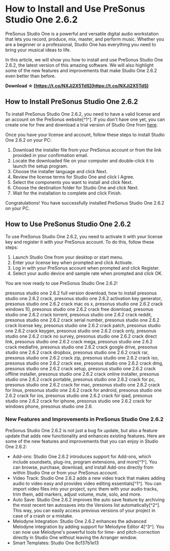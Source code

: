 # How to Install and Use PreSonus Studio One 2.6.2
 
PreSonus Studio One is a powerful and versatile digital audio workstation that lets you record, produce, mix, master, and perform music. Whether you are a beginner or a professional, Studio One has everything you need to bring your musical ideas to life.
 
In this article, we will show you how to install and use PreSonus Studio One 2.6.2, the latest version of this amazing software. We will also highlight some of the new features and improvements that make Studio One 2.6.2 even better than before.
 
**Download ☆ [https://t.co/NXJj2X5TdS](https://t.co/NXJj2X5TdS)**


 
## How to Install PreSonus Studio One 2.6.2
 
To install PreSonus Studio One 2.6.2, you need to have a valid license and an account on the PreSonus website[^1^]. If you don't have one yet, you can create one for free and download a trial version of Studio One from [here](https://www.presonus.com/products/Studio-One).
 
Once you have your license and account, follow these steps to install Studio One 2.6.2 on your PC:
 
1. Download the installer file from your PreSonus account or from the link provided in your confirmation email.
2. Locate the downloaded file on your computer and double-click it to launch the setup program.
3. Choose the installer language and click Next.
4. Review the license terms for Studio One and click I Agree.
5. Select the components you want to install and click Next.
6. Choose the destination folder for Studio One and click Next.
7. Wait for the installation to complete and click Finish.

Congratulations! You have successfully installed PreSonus Studio One 2.6.2 on your PC.
 
## How to Use PreSonus Studio One 2.6.2
 
To use PreSonus Studio One 2.6.2, you need to activate it with your license key and register it with your PreSonus account. To do this, follow these steps:

1. Launch Studio One from your desktop or start menu.
2. Enter your license key when prompted and click Activate.
3. Log in with your PreSonus account when prompted and click Register.
4. Select your audio device and sample rate when prompted and click OK.

You are now ready to use PreSonus Studio One 2.6.2!
 
presonus studio one 2.6.2 full version download,  how to install presonus studio one 2.6.2 crack,  presonus studio one 2.6.2 activation key generator,  presonus studio one 2.6.2 crack mac os x,  presonus studio one 2.6.2 crack windows 10,  presonus studio one 2.6.2 crack free download,  presonus studio one 2.6.2 crack torrent,  presonus studio one 2.6.2 crack reddit,  presonus studio one 2.6.2 crack serial number,  presonus studio one 2.6.2 crack license key,  presonus studio one 2.6.2 crack patch,  presonus studio one 2.6.2 crack keygen,  presonus studio one 2.6.2 crack only,  presonus studio one 2.6.2 crack no survey,  presonus studio one 2.6.2 crack direct link,  presonus studio one 2.6.2 crack mega,  presonus studio one 2.6.2 crack mediafire,  presonus studio one 2.6.2 crack google drive,  presonus studio one 2.6.2 crack dropbox,  presonus studio one 2.6.2 crack rar,  presonus studio one 2.6.2 crack zip,  presonus studio one 2.6.2 crack iso,  presonus studio one 2.6.2 crack exe,  presonus studio one 2.6.2 crack dmg,  presonus studio one 2.6.2 crack setup,  presonus studio one 2.6.2 crack offline installer,  presonus studio one 2.6.2 crack online installer,  presonus studio one 2.6.2 crack portable,  presonus studio one 2.6.2 crack for pc,  presonus studio one 2.6.2 crack for mac,  presonus studio one 2.6.2 crack for linux,  presonus studio one 2.6.2 crack for android,  presonus studio one 2.6.2 crack for ios,  presonus studio one 2.6.2 crack for ipad,  presonus studio one 2.6.2 crack for iphone,  presonus studio one 2.6.2 crack for windows phone,  presonus studio one 2.6.
 
### New Features and Improvements in PreSonus Studio One 2.6.2
 
PreSonus Studio One 2.6.2 is not just a bug fix update, but also a feature update that adds new functionality and enhances existing features. Here are some of the new features and improvements that you can enjoy in Studio One 2.6.2:

- Add-ons: Studio One 2.6.2 introduces support for Add-ons, which include soundsets, plug-ins, program extensions, and more[^1^]. You can browse, purchase, download, and install Add-ons directly from within Studio One or from your PreSonus account.
- Video Track: Studio One 2.6.2 adds a new video track that makes adding audio to video easy and provides video editing essentials[^1^]. You can import video files into your project, sync them with your audio tracks, trim them, add markers, adjust volume, mute, solo, and more.
- Auto Save: Studio One 2.6.2 improves the auto save feature by archiving the most recent ten autosaves into the Versions list automatically[^2^]. This way, you can easily access previous versions of your project in case of a crash or a mistake.
- Melodyne Integration: Studio One 2.6.2 enhances the advanced Melodyne integration by adding support for Melodyne Editor 4[^3^]. You can now use Melodyne's powerful tools for time- and pitch-correction directly in Studio One without leaving the Arranger window.
- Smart Templates: Studio One 8cf37b1e13



